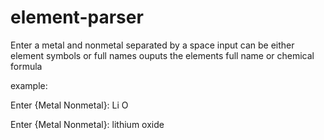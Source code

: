 # element-parser
Enter a metal and nonmetal separated by a space
input can be either element symbols or full names
ouputs the elements full name or chemical formula

example:

Enter {Metal Nonmetal}: Li O

Enter {Metal Nonmetal}: lithium oxide


